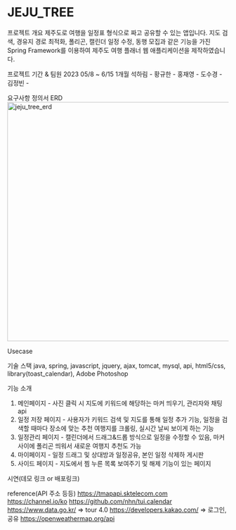 # JEJU_TREE

프로젝트 개요
제주도로 여행을 일정표 형식으로 짜고 공유할 수 있는 앱입니다.
지도 검색, 경유지 경로 최적화, 폴리곤, 캘린더 일정 수정, 동행 모집과 같은 기능을 가진 Spring Framework를 이용하여 제주도 여행 플래너 웹 애플리케이션을 제작하였습니다.

프로젝트 기간 & 팀원
2023 05/8 ~ 6/15 1개월
석하림 - 
황규한 - 
홍재영 - 
도수경 - 
김정빈 - 

요구사항 정의서
ERD
<img width="543" alt="jeju_tree_erd" src="https://github.com/harim-000/JEJU_TREE/assets/81612425/2a300a51-0de5-4f47-bacd-0b4121b00af6">


Usecase


기술 스택
java, spring, javascript, jquery, ajax, tomcat, mysql, 
api, html5/css, library(toast_calendar), Adobe Photoshop


기능 소개
1. 메인페이지 - 사진 클릭 시 지도에 키워드에 해당하는 마커 띄우기, 관리자와 채팅 api
2. 일정 저장 페이지 - 사용자가 키워드 검색 및 지도를 통해 일정 추가 기능, 일정을 검색할 때마다 장소에 맞는 추천 여행지를 크롤링, 실시간 날씨 보이게 하는 기능
3. 일정관리 페이지 - 캘린더에서 드래그&드롭  방식으로 일정을 수정할 수 있음, 마커 사이에 폴리곤 띄워서 새로운 여행지 추천도 가능
4. 마이페이지 - 일정 드래그 및 상대방과 일정공유, 본인 일정 삭제하 게시판
5. 사이드 페이지 - 지도에서 찜 누른 목록 보여주기 및 해제 기능이 있는 페이지
 
 
시연(데모 링크 or 배포링크)
 

reference(API 주소 등등)
https://tmapapi.sktelecom.com
https://channel.io/ko
https://github.com/nhn/tui.calendar
https://www.data.go.kr/    => tour 4.0
https://developers.kakao.com/ => 로그인, 공유
https://openweathermap.org/api

